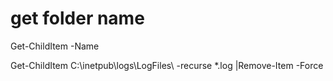 

# get folder name

Get-ChildItem -Name

Get-ChildItem C:\inetpub\logs\LogFiles\ -recurse *.log |Remove-Item -Force